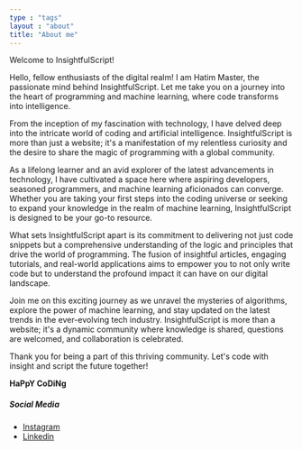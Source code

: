 ```yaml
---
type : "tags"
layout : "about"
title: "About me"
---
```



Welcome to InsightfulScript!

Hello, fellow enthusiasts of the digital realm! I am Hatim Master, the passionate mind behind InsightfulScript. Let me take you on a journey into the heart of programming and machine learning, where code transforms into intelligence.

From the inception of my fascination with technology, I have delved deep into the intricate world of coding and artificial intelligence. InsightfulScript is more than just a website; it's a manifestation of my relentless curiosity and the desire to share the magic of programming with a global community.

As a lifelong learner and an avid explorer of the latest advancements in technology, I have cultivated a space here where aspiring developers, seasoned programmers, and machine learning aficionados can converge. Whether you are taking your first steps into the coding universe or seeking to expand your knowledge in the realm of machine learning, InsightfulScript is designed to be your go-to resource.

What sets InsightfulScript apart is its commitment to delivering not just code snippets but a comprehensive understanding of the logic and principles that drive the world of programming. The fusion of insightful articles, engaging tutorials, and real-world applications aims to empower you to not only write code but to understand the profound impact it can have on our digital landscape.

Join me on this exciting journey as we unravel the mysteries of algorithms, explore the power of machine learning, and stay updated on the latest trends in the ever-evolving tech industry. InsightfulScript is more than a website; it's a dynamic community where knowledge is shared, questions are welcomed, and collaboration is celebrated.

Thank you for being a part of this thriving community. Let's code with insight and script the future together!

**HaPpY CoDiNg**

##### Social Media
- [Instagram](https://www.instagram.com/hatim_master)
- [Linkedin](https://linkedin.com/in/hatim-master)


